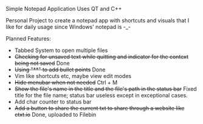 Simple Notepad Application 
Uses QT and C++

Personal Project to create a notepad app with shortcuts and visuals that I like for daily usage since Windows' notepad is -_-


Planned Features:
* Tabbed System to open multiple files
* ~~Checking for unsaved text while quitting and indicator for the context being not saved~~ Done
* ~~Using "**" to add bullet points~~ Done 
* Vim like shortcuts etc, maybe view edit modes
* ~~Hide menubar when not needed~~ Ctrl + M	
* ~~Show the file's name in the title and the file's path in the status bar~~ Fixed title for the file name; status bar useless except in exceptional cases.
* Add char counter to status bar
* ~~Add a button to share the current txt to share through a website like ctxt.io~~  Done, uploaded to Filebin

